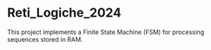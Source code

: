 # Reti_Logiche_2024
This project implements a Finite State Machine (FSM) for processing sequences stored in RAM.

